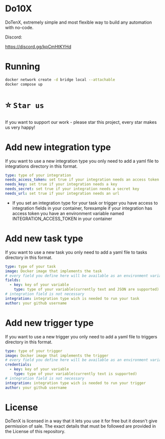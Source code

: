 # Do10X
DoTenX, extremely simple and most flexible way to build any automation with no-code.


Discord:

https://discord.gg/kpCmHtKYHd



# Running

``` bash
docker network create -d bridge local --attachable
docker compose up
```

# ⭐️ `Star us`

If you want to support our work - please star this project, every star makes us very happy!

# Add new integration type

If you want to use a new integration type you only need to add a yaml file 
to integrations directory in this format.
``` yaml
type: type of your integration
needs_access_token: set true if your integration needs an access token
needs_key: set true if your integration needs a key
needs_secret: set true if your integration needs a secret key
needs_url: set true if your integration needs an url
```
* If you set an integration type for your task or trigger you have access to integration fields in your container, forexample if your integration has access token you have an environment variable named INTEGRATION_ACCESS_TOKEN in your container

# Add new task type

If you want to use a new task you only need to add a yaml file 
to tasks directory in this format.
``` yaml
type: type of your task
image: Docker image that implements the task
# every field you define here will be available as an environment variable in container with the same key
fields:
  - key: key of your variable
    type: type of your variable(currently text and JSON are supported)
# integration field is not necessary
integration: integration type wich is needed to run your task
author: your github username 
```

# Add new trigger type

If you want to use a new trigger you only need to add a yaml file 
to triggers directory in this format.
``` yaml
type: type of your trigger
image: Docker image that implements the trigger
# every field you define here will be available as an environment variable in container with the same key
credentials:
  - key: key of your variable
    type: type of your variable(currently text is supported)
# integration field is not necessary
integration: integration type wich is needed to run your trigger
author: your github username 
```

# License 
DoTenX is licensed in a way that it lets you use it for free but it doesn't give permission of sale.
The exact details that must be followed are provided in the License of this repository.
